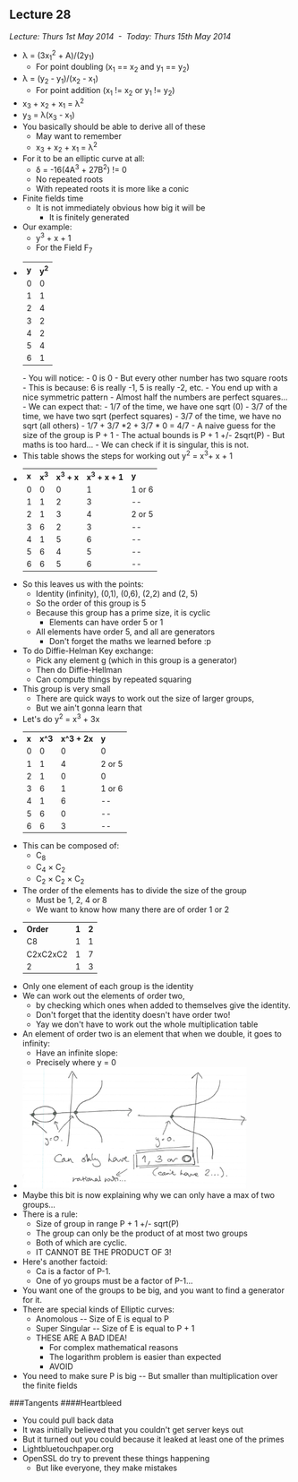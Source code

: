 Lecture 28
----------

*Lecture: Thurs 1st May 2014  -  Today: Thurs 15th May 2014*

- &lambda; = (3x<sub>1</sub><sup>2</sup> + A)/(2y<sub>1</sub>)
    - For point doubling (x<sub>1</sub> == x<sub>2</sub> and y<sub>1</sub> == y<sub>2</sub>)
- &lambda; = (y<sub>2</sub> - y<sub>1</sub>)/(x<sub>2</sub> - x<sub>1</sub>)
    - For point addition  (x<sub>1</sub> != x<sub>2</sub> or y<sub>1</sub> != y<sub>2</sub>)
- x<sub>3</sub> + x<sub>2</sub> + x<sub>1</sub> = &lambda;<sup>2</sup>
- y<sub>3</sub> = &lambda;(x<sub>3</sub> - x<sub>1</sub>)
- You basically should be able to derive all of these
    - May want to remember 
    - x<sub>3</sub> + x<sub>2</sub> + x<sub>1</sub> = &lambda;<sup>2</sup>
- For it to be an elliptic curve at all:
    - &delta; = -16(4A<sup>3</sup> + 27B<sup>2</sup>) != 0 
    - No repeated roots 
    - With repeated roots it is more like a conic
- Finite fields time
    - It is not immediately obvious how big it will be
        - It is finitely generated 
- Our example: 
    - y<sup>3</sup> + x + 1
    - For the Field F<sub>7</sub>
- <table><tr><th>y</th><th>y<sup>2</sup></th></tr><tr><td>0</td><td>0</td></tr><tr><td>1</td><td>1</td></tr><tr><td>2</td><td>4</td></tr><tr><td>3</td><td>2</td></tr><tr><td>4</td><td>2</td></tr><tr><td>5</td><td>4</td></tr><tr><td>6</td><td>1</td></tr></table>
    - You will notice:
        - 0 is 0
        - But every other number has two square roots
        - This is because: 6 is really -1, 5 is really -2, etc.
        - You end up with a nice symmetric pattern
            - Almost half the numbers are perfect squares...
        - We can expect that:
            - 1/7 of the time, we have one sqrt (0)
            - 3/7 of the time, we have two sqrt (perfect squares)
            - 3/7 of the time, we have no sqrt (all others)
            - 1/7 + 3/7 *2 + 3/7 * 0 = 4/7
        - A naive guess for the size of the group is P + 1
        - The actual bounds is P + 1 +/- 2sqrt(P)
            - But maths is too hard...
        - We can check if it is singular, this is not.
- This table shows the steps for working out y<sup>2</sup> = x<sup>3</sup>+ x + 1
- <table><tr><th>x</th><th>x<sup>3</sup></th><th>x<sup>3</sup> + x</th><th>x<sup>3</sup> + x + 1</th><th>y</th></tr><tr><td>0</td><td>0</td><td>0</td><td>1</td><td>1 or 6</td></tr><tr><td>1</td><td>1</td><td>2</td><td>3</td><td>--</td></tr><tr><td>2</td><td>1</td><td>3</td><td>4</td><td>2 or 5</td></tr><tr><td>3</td><td>6</td><td>2</td><td>3</td><td>--</td></tr><tr><td>4</td><td>1</td><td>5</td><td>6</td><td>--</td></tr><tr><td>5</td><td>6</td><td>4</td><td>5</td><td>--</td></tr><tr><td>6</td><td>6</td><td>5</td><td>6</td><td>--</td></tr></table>
- So this leaves us with the points: 
    - Identity (infinity), (0,1), (0,6), (2,2) and (2, 5)
    - So the order of this group is 5
    - Because this group has a prime size, it is cyclic 
        - Elements can have order 5 or 1 
    - All elements have order 5, and all are generators 
        - Don't forget the maths we learned before :p
- To do Diffie-Helman Key exchange:
    - Pick any element g (which in this group is a generator) 
    - Then do Diffie-Hellman
    - Can compute things by repeated squaring 
- This group is very small
    - There are quick ways to work out the size of larger groups, 
    - But we ain't gonna learn that
- Let's do y<sup>2</sup> = x<sup>3</sup> + 3x
- <table><tr><th>x</th><th>x^3</th><th>x^3 + 2x</th><th>y</th></tr><tr><td>0</td><td>0</td><td>0</td><td>0</td></tr><tr><td>1</td><td>1</td><td>4</td><td>2 or 5</td></tr><tr><td>2</td><td>1</td><td>0</td><td>0</td></tr><tr><td>3</td><td>6</td><td>1</td><td>1 or 6</td></tr><tr><td>4</td><td>1</td><td>6</td><td>--</td></tr><tr><td>5</td><td>6</td><td>0</td><td>--</td></tr><tr><td>6</td><td>6</td><td>3</td><td>--</td></tr></table>
- This can be composed of:
    - C<sub>8</sub>
    - C<sub>4</sub> &times; C<sub>2</sub>
    - C<sub>2</sub> &times; C<sub>2</sub> &times; C<sub>2</sub>
- The order of the elements has to divide the size of the group 
    - Must be 1, 2, 4 or 8
    - We want to know how many there are of order 1 or 2
- <table><tr><th>Order</th><th>1</th><th>2</th></tr><tr><td>C8</td><td>1</td><td>1</td></tr><tr><td>C2xC2xC2</td><td>1</td><td>7</td></tr><tr><td>2</td><td>1</td><td>3</td></tr></table>
- Only one element of each group is the identity
- We can work out the elements of order two, 
    - by checking which ones when added to themselves give the identity.
    - Don't forget that the identity doesn't have order two!
    - Yay we don't have to work out the whole multiplication table
- An element of order two is an element that when we double, it goes to infinity:
    - Have an infinite slope:
    - Precisely where y = 0
- <img src="images/zero_one_three.png" width=400px />
- Maybe this bit is now explaining why we can only have a max of two groups...
- There is a rule:
    - Size of group in range P + 1 +/- sqrt(P)
    - The group can only be the product of at most two groups
    - Both of which are cyclic.
    - IT CANNOT BE THE PRODUCT OF 3!
- Here's another factoid:
    - Ca is a factor of P-1.
    - One of yo groups must be a factor of P-1...
- You want one of the groups to be big, and you want to find a generator for it. 
- There are special kinds of Elliptic curves:
    - Anomolous -- Size of E is equal to P
    - Super Singular -- Size of E is equal to P + 1
    - THESE ARE A BAD IDEA!
        - For complex mathematical reasons
        - The logarithm problem is easier than expected
        - AVOID
- You need to make sure P is big -- But smaller than multiplication over the finite fields 

###Tangents
####Heartbleed
- You could pull back data
- It was initially believed that you couldn't get server keys out 
- But it turned out you could because it leaked at least one of the primes
- Lightbluetouchpaper.org
- OpenSSL do try to prevent these things happening
    - But like everyone, they make mistakes
